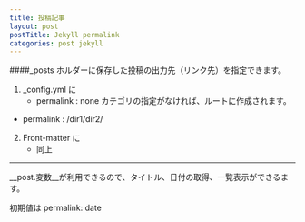 ```yaml
---
title: 投稿記事
layout: post
postTitle: Jekyll permalink
categories: post jekyll
---
```


####_posts ホルダーに保存した投稿の出力先（リンク先）を指定できます。

1. _config.yml に
	* permalink : none
     カテゴリの指定がなければ、ルートに作成されます。
  * permalink : /dir1/dir2/

2. Front-matter に
　　　
	 * 同上   

---------
__post.変数__が利用できるので、タイトル、日付の取得、一覧表示ができるます。

初期値は permalink: date

